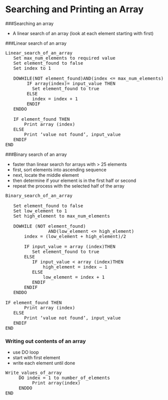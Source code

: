 # Searching and Printing an Array

###Searching an array
* A linear search of an array (look at each element starting with first)

###Linear search of an array
<pre>Linear_search_of_an_array
   Set max_num_elements to required value
   Set element_found to false
   Set index to 1

   DOWHILE(NOT element_found)AND(index &lt;= max_num_elements)
        IF array(index)= input_value THEN
          Set element_found to true
        ELSE
	      index = index + 1
        ENDIF
   ENDDO

   IF element_found THEN
       Print array (index)
   ELSE
       Print &lsquo;value not found&rsquo;, input_value
   ENDIF
END
</pre>
###Binary search of an array
* faster than linear search for arrays with &gt; 25 elements
* first, sort elements into ascending sequence
* next, locate the middle element
* then determine if your element is in the first half or second
* repeat the process with the selected half of the array

<pre>Binary_search_of_an_array

   Set element_found to false
   Set low_element to 1
   Set high_element to max_num_elements

   DOWHILE (NOT element_found)
                AND(low_element &lt;= high_element)
       index = (low_element + high_element)/2
	   
       IF input_value = array (index)THEN
          Set element_found to true
       ELSE
          IF input_value &lt; array (index)THEN
              high_element = index &ndash; 1
          ELSE
              low_element = index + 1
          ENDIF
       ENDIF
   ENDDO

IF element_found THEN
       Print array (index)
   ELSE
       Print &lsquo;value not found&rsquo;, input_value
   ENDIF
END
</pre>
<h3>Writing out contents of an array</h3>
<ul>
<li>use DO loop</li>
<li>start with first element</li>
<li>write each element until done</li>
</ul>
<pre>Write_values_of_array
     DO index = 1 to number_of_elements
          Print array(index)
     ENDDO
END
</pre>